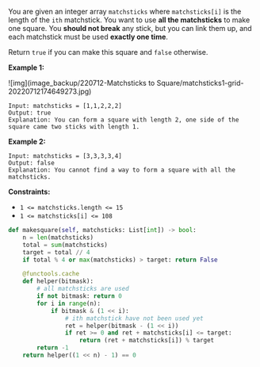 You are given an integer array `matchsticks` where `matchsticks[i]` is the length of the `ith` matchstick. You want to use **all the matchsticks** to make one square. You **should not break** any stick, but you can link them up, and each matchstick must be used **exactly one time**.

Return `true` if you can make this square and `false` otherwise.

 

**Example 1:**

![img](image_backup/220712-Matchsticks to Square/matchsticks1-grid-20220712174649273.jpg)

```
Input: matchsticks = [1,1,2,2,2]
Output: true
Explanation: You can form a square with length 2, one side of the square came two sticks with length 1.
```

**Example 2:**

```
Input: matchsticks = [3,3,3,3,4]
Output: false
Explanation: You cannot find a way to form a square with all the matchsticks.
```

 

**Constraints:**

- `1 <= matchsticks.length <= 15`
- `1 <= matchsticks[i] <= 108`

```python
def makesquare(self, matchsticks: List[int]) -> bool:
    n = len(matchsticks)
    total = sum(matchsticks)
    target = total // 4
    if total % 4 or max(matchsticks) > target: return False

    @functools.cache
    def helper(bitmask):
        # all matchsticks are used
        if not bitmask: return 0
        for i in range(n):
            if bitmask & (1 << i):
                # ith matchstick have not been used yet
                ret = helper(bitmask - (1 << i))
                if ret >= 0 and ret + matchsticks[i] <= target:
                    return (ret + matchsticks[i]) % target
        return -1
    return helper((1 << n) - 1) == 0
```

